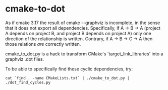 # cmake-to-dot

As if cmake 3.17 the result of cmake --graphviz is incomplete, in the sense that it does not export all dependencies.
Specifically, if A -> B -> A (project A depends on project B, and project B depends on project A) only one direction of the relationship is written.
Contrary, if A -> B -> C -> A then those relations _are_ correctly written.

cmake_to_dot.py is a hack to transform CMake's 'target_link_libraries' into a graphviz .dot files.

To be able to specifically find these cyclic dependencies, try:

```cat `find . -name CMakeLists.txt` | ./cmake_to_dot.py | ./dot_find_cycles.py```


